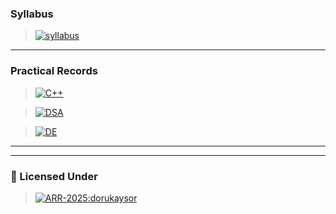 ### **Syllabus**
> [![syllabus](https://img.shields.io/badge/syllabus_pdf-%23000000.svg?style=for-the-badge&logo=cplusplus&logoColor=FF7139)](https://1drv.ms/b/c/6ed555d35670d635/EfzQp5UNuwVDmqcOERqrDQ0BhGlU09B5Sg4PcQYUOoFdrQ?e=2HaGyz)

---

### **Practical Records**
> [![C++](https://img.shields.io/badge/C++_PROGRAMMING-%23000000.svg?style=for-the-badge&logo=cplusplus&logoColor=FF7139)](record/cpp/README.md)

> [![DSA](https://img.shields.io/badge/DATA_STRUCTURE_&_ALGORITHM-%23000000.svg?style=for-the-badge&logo=DataStax&logoColor=FF7139)](record/dsa/README.md)

> [![DE](https://img.shields.io/badge/DIGITAL_ELECTRONICS-%23000000.svg?style=for-the-badge&logo=CircuitVerse&logoColor=FF7139)](record/de/README.md)

---
---

### **📃 Licensed Under**
> [![ARR-2025:dorukaysor](https://img.shields.io/badge/ARR--2025-%23000000.svg?style=for-the-badge&logo=Contentstack&logoColor=FF7139)](LICENSE)
